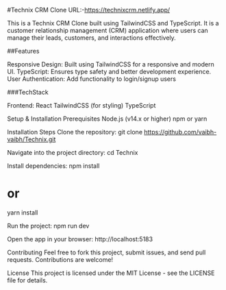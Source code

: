 #Technix CRM Clone
URL:-https://technixcrm.netlify.app/

This is a Technix CRM Clone built using TailwindCSS and TypeScript. It is a customer relationship management (CRM) application where users can manage their leads, customers, and interactions effectively.

##Features

Responsive Design: Built using TailwindCSS for a responsive and modern UI.
TypeScript: Ensures type safety and better development experience.
User Authentication: Add functionality to login/signup users 

###TechStack

Frontend:
React
TailwindCSS (for styling)
TypeScript

Setup & Installation
Prerequisites
Node.js (v14.x or higher)
npm or yarn

Installation Steps
Clone the repository:
git clone https://github.com/vaibh-vaibh/Technix.git

Navigate into the project directory:
cd Technix

Install dependencies:
npm install
# or
yarn install

Run the project:
npm run dev

Open the app in your browser:
http://localhost:5183

Contributing
Feel free to fork this project, submit issues, and send pull requests. Contributions are welcome!

License
This project is licensed under the MIT License - see the LICENSE file for details.
